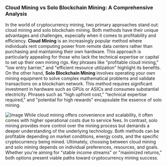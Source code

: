 ### Cloud Mining vs Solo Blockchain Mining: A Comprehensive Analysis
In the world of cryptocurrency mining, two primary approaches stand out: cloud mining and solo blockchain mining. Both methods have their unique advantages and challenges, especially when it comes to profitability and efficiency.
**Cloud Mining** is an increasingly popular method where individuals rent computing power from remote data centers rather than purchasing and maintaining their own hardware. This approach is particularly appealing for those who lack the technical expertise or capital to set up their own mining rigs. Key phrases like "profitable cloud mining," "low entry barrier," and "efficient resource utilization" highlight its benefits.
On the other hand, **Solo Blockchain Mining** involves operating your own mining equipment to solve complex mathematical problems and validate transactions on a blockchain network. This method requires significant investment in hardware such as GPUs or ASICs and consumes substantial electricity. Phrases such as "high upfront cost," "technical expertise required," and "potential for high rewards" encapsulate the essence of solo mining.

![Image](https://github.com/user-attachments/assets/4a25d116-2220-4385-b08e-f287af8fcbc4)
While cloud mining offers convenience and scalability, it often comes with higher operational costs due to service fees. In contrast, solo mining provides more control over the mining process but demands a deeper understanding of the underlying technology. Both methods can be profitable depending on market conditions, energy costs, and the specific cryptocurrency being mined.
Ultimately, choosing between cloud mining and solo mining depends on individual preferences, resources, and goals. Whether you're aiming for "stable income streams" or "maximized returns," both options present viable paths toward cryptocurrency mining success.

